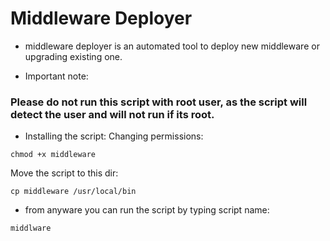 # Middleware Deployer
* middleware deployer is an automated tool to deploy new middleware or upgrading existing one.

* Important note:

### Please do not run this script with root user, as the script will detect the user and will not run if its root.

* Installing the script:
Changing permissions:
```
chmod +x middleware
``` 
Move the script to this dir:
```
cp middleware /usr/local/bin
```

* from anyware you can run the script by typing script name:
```
middlware
```
